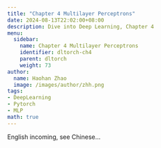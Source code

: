 ```yaml
---
title: "Chapter 4 Multilayer Perceptrons"
date: 2024-08-13T22:02:00+08:00
description: Dive into Deep Learning, Chapter 4
menu:
  sidebar:
    name: Chapter 4 Multilayer Perceptrons
    identifier: dltorch-ch4
    parent: dltorch
    weight: 73
author:
  name: Haohan Zhao
  image: /images/author/zhh.png
tags:
- DeepLearning
- Pytorch
- MLP
math: true
---
```


English incoming, see Chinese...